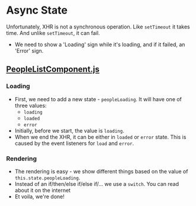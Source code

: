 Async State
===========

Unfortunately, XHR is not a synchronous operation. Like `setTimeout` it takes time. And unlike `setTimeout`, it can fail.

* We need to show a 'Loading' sign while it's loading, and if it failed, an 'Error' sign.

[PeopleListComponent.js](PeopleListComponent.js)
------------------------------------------------

### Loading

* First, we need to add a new state - `peopleLoading`. It will have one of three values:
  - `loading`
  - `loaded`
  - `error`
* Initially, before we start, the value is `loading`.
* When we end the XHR, it can be either in `loaded` or `error` state. This is caused by the
  event listeners for `load` and `error`.

### Rendering

* The rendering is easy - we show different things based on the value of `this.state.peopleLoading`.
* Instead of an if/then/else if/else if/... we use a `switch`. You can read about it on the internet
* Et voila, we're done!
